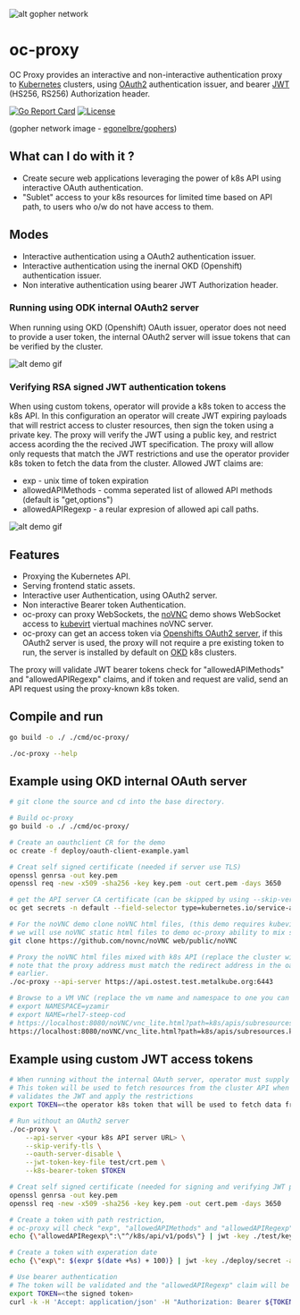 ![alt gopher network](https://raw.githubusercontent.com/yaacov/oc-proxy/main/web/public/network-side.png)

# oc-proxy

OC Proxy provides an interactive and non-interactive authentication proxy to [Kubernetes](https://kubernetes.io/) clusters, using [OAuth2](https://oauth.net/2/) authentication issuer, 
and bearer [JWT](https://jwt.io/) (HS256, RS256) Authorization header.

[![Go Report Card](https://goreportcard.com/badge/github.com/yaacov/oc-proxy)](https://goreportcard.com/report/github.com/yaacov/oc-proxy)
[![License](https://img.shields.io/badge/License-Apache%202.0-blue.svg)](https://opensource.org/licenses/Apache-2.0)

(gopher network image - [egonelbre/gophers](https://github.com/egonelbre/gophers))

## What can I do with it ?

- Create secure web applications leveraging the power of k8s API using interactive OAuth authentication.
- "Sublet" access to your k8s resources for limited time based on API path, to users who o/w do not have access to them.

## Modes

- Interactive authentication using a OAuth2 authentication issuer.
- Interactive authentication using the inernal OKD (Openshift) authentication issuer.
- Non interative authentication using bearer JWT Authorization header.

### Running using ODK internal OAuth2 server

When running using OKD (Openshift) OAuth issuer, operator does not need to provide a user token,
the internal OAuth2 server will issue tokens that can be verified by the cluster.

![alt demo gif](https://raw.githubusercontent.com/yaacov/oc-proxy/main/web/public/using_okd_oauth.gif)


### Verifying RSA signed JWT authentication tokens

When using custom tokens, operator will provide a k8s token to access the k8s API.
In this configuration an operator will create JWT expiring payloads that will restrict access to cluster resources,
then sign the token using a private key.
The proxy will verify the JWT using a public key, and restrict access acording the the recived JWT specification.
The proxy will allow only requests that match the JWT restrictions and use the operator provider k8s token to fetch the
data from the cluster.
Allowed JWT claims are:

- exp - unix time of token expiration
- allowedAPIMethods - comma seperated list of allowed API methods (default is "get,options")
- allowedAPIRegexp - a reular expresion of allowed api call paths.

![alt demo gif](https://raw.githubusercontent.com/yaacov/oc-proxy/main/web/public/custom_tokens.gif)

## Features

- Proxying the Kubernetes API.
- Serving frontend static assets.
- Interactive user Authentication, using OAuth2 server.
- Non interactive Bearer token Authentication.
- oc-proxy can proxy WebSockets, the [noVNC](https://novnc.com/) demo shows WebSocket access to [kubevirt](https://kubevirt.io/) viertual machines noVNC server.
- oc-proxy can get an access token via [Openshifts OAuth2 server](https://docs.openshift.com/container-platform/4.7/authentication/configuring-internal-oauth.html), if this OAuth2 server is used, the proxy will not require a pre existing token to run, the server is installed by default on [OKD](https://www.okd.io/) k8s clusters.

The proxy will validate JWT bearer tokens check for "allowedAPIMethods" and "allowedAPIRegexp" claims, and if token and request are valid,
send an API request using the proxy-known k8s token.

## Compile and run

``` bash
go build -o ./ ./cmd/oc-proxy/

./oc-proxy --help
```

## Example using OKD internal OAuth server

``` bash
# git clone the source and cd into the base directory.

# Build oc-proxy
go build -o ./ ./cmd/oc-proxy/

# Create an oauthclient CR for the demo
oc create -f deploy/oauth-client-example.yaml

# Creat self signed certificate (needed if server use TLS)
openssl genrsa -out key.pem
openssl req -new -x509 -sha256 -key key.pem -out cert.pem -days 3650

# get the API server CA certificate (can be skipped by using --skip-verify-tls flag)
oc get secrets -n default --field-selector type=kubernetes.io/service-account-token -o json | jq '.items[0].data."ca.crt"' -r | python -m base64 -d > ca.crt

# For the noVNC demo clone noVNC html files, (this demo requires kubevirt installed on the server)
# we will use noVNC static html files to demo oc-proxy ability to mix static html with k8s api calls.
git clone https://github.com/novnc/noVNC web/public/noVNC

# Proxy the noVNC html files mixed with k8s API (replace the cluster with one you own)
# note that the proxy address must match the redirect address in the oauthclient CR we created
# earlier.
./oc-proxy --api-server https://api.ostest.test.metalkube.org:6443

# Browse to a VM VNC (replace the vm name and namespace to one you can access with your credentials)
# export NAMESPACE=yzamir
# export NAME=rhel7-steep-cod
# https://localhost:8080/noVNC/vnc_lite.html?path=k8s/apis/subresources.kubevirt.io/v1alpha3/namespaces/${NAMESPACE}/virtualmachineinstances/${NAME}/vnc
https://localhost:8080/noVNC/vnc_lite.html?path=k8s/apis/subresources.kubevirt.io/v1alpha3/namespaces/yzamir/virtualmachineinstances/rhel7-steep-cod/vnc
```

## Example using custom JWT access tokens

``` bash
# When running without the internal OAuth server, operator must supply a valid k8s token
# This token will be used to fetch resources from the cluster API when the proxy
# validates the JWT and apply the restrictions
export TOKEN=<the operator k8s token that will be used to fetch data from the cluster>

# Run without an OAuth2 server
./oc-proxy \
    --api-server <your k8s API server URL> \
    --skip-verify-tls \
    --oauth-server-disable \
    --jwt-token-key-file test/crt.pem \
    --k8s-bearer-token $TOKEN

# Creat self signed certificate (needed for signing and verifying JWT payload)
openssl genrsa -out key.pem
openssl req -new -x509 -sha256 -key key.pem -out cert.pem -days 3650

# Create a token with path restriction,
# oc-proxy will check "exp", "allowedAPIMethods" and "allowedAPIRegexp" claims 
echo {\"allowedAPIRegexp\":\"^/k8s/api/v1/pods\"} | jwt -key ./test/key.pem -alg RS256 -sign -

# Create a token with experation date
echo {\"exp\": $(expr $(date +%s) + 100)} | jwt -key ./deploy/secret -alg HS256 -sign -

# Use bearer authentication
# The token will be validated and the "allowedAPIRegexp" claim will be checked agains the API call path
export TOKEN=<the signed token>
curl -k -H 'Accept: application/json' -H "Authorization: Bearer ${TOKEN}" https://localhost:8080/k8s/api/v1/pods/cert-manager-5597cff495-mb2vx | jq
```
